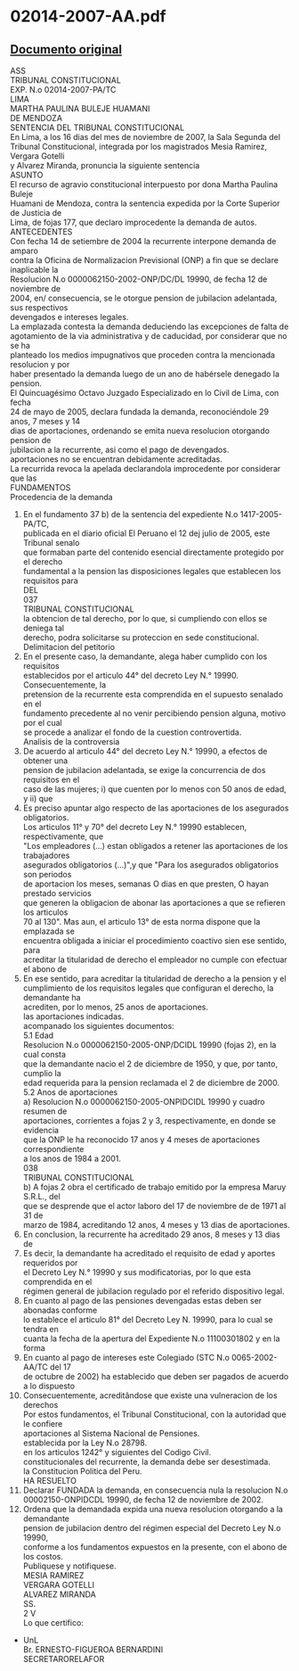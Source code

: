 
02014-2007-AA.pdf
=================
  
[Documento original](https://tc.gob.pe/jurisprudencia/2008/02014-2007-AA.pdf)  
---  
ASS  
TRIBUNAL CONSTITUCIONAL  
EXP. N.o 02014-2007-PA/TC  
LIMA  
MARTHA PAULINA BULEJE HUAMANI  
DE MENDOZA  
SENTENCIA DEL TRIBUNAL CONSTITUCIONAL  
En Lima, a los 16 dias del mes de noviembre de 2007, la Sala Segunda del  
Tribunal Constitucional, integrada por los magistrados Mesia Ramirez, Vergara Gotelli  
y Alvarez Miranda, pronuncia la siguiente sentencia  
ASUNTO  
El recurso de agravio constitucional interpuesto por dona Martha Paulina Buleje  
Huamani de Mendoza, contra la sentencia expedida por la Corte Superior de Justicia de  
Lima, de fojas 177, que declaro improcedente la demanda de autos.  
ANTECEDENTES  
Con fecha 14 de setiembre de 2004 la recurrente interpone demanda de amparo  
contra la Oficina de Normalizacion Previsional (ONP) a fin que se declare inaplicable la  
Resolucion N.o 0000062150-2002-ONP/DC/DL 19990, de fecha 12 de noviembre de  
2004, en/ consecuencia, se le otorgue pension de jubilacion adelantada, sus respectivos  
devengados e intereses legales.  
La emplazada contesta la demanda deduciendo las excepciones de falta de  
agotamiento de la via administrativa y de caducidad, por considerar que no se ha  
planteado los medios impugnativos que proceden contra la mencionada resolucion y por  
haber presentado la demanda luego de un ano de habérsele denegado la pension.  
El Quincuagésimo Octavo Juzgado Especializado en lo Civil de Lima, con fecha  
24 de mayo de 2005, declara fundada la demanda, reconociéndole 29 anos, 7 meses y 14  
dias de aportaciones, ordenando se emita nueva resolucion otorgando pension de  
jubilacion a la recurrente, asi como el pago de devengados.  
aportaciones no se encuentran debidamente acreditadas.  
La recurrida revoca la apelada declarandola improcedente por considerar que las  
FUNDAMENTOS  
Procedencia de la demanda  
1. En el fundamento 37 b) de la sentencia del expediente N.o 1417-2005-PA/TC,  
publicada en el diario oficial El Peruano el 12 dej julio de 2005, este Tribunal senalo  
que formaban parte del contenido esencial directamente protegido por el derecho  
fundamental a la pension las disposiciones legales que establecen los requisitos para  
DEL  
037  
TRIBUNAL CONSTITUCIONAL  
la obtencion de tal derecho, por lo que, si cumpliendo con ellos se deniega tal  
derecho, podra solicitarse su proteccion en sede constitucional.  
Delimitacion del petitorio  
2. En el presente caso, la demandante, alega haber cumplido con los requisitos  
establecidos por el articulo 44° del decreto Ley N.° 19990. Consecuentemente, la  
pretension de la recurrente esta comprendida en el supuesto senalado en el  
fundamento precedente al no venir percibiendo pension alguna, motivo por el cual  
se procede a analizar el fondo de la cuestion controvertida.  
Analisis de la controversia  
3. De acuerdo al articulo 44° del decreto Ley N.° 19990, a efectos de obtener una  
pension de jubilacion adelantada, se exige la concurrencia de dos requisitos en el  
caso de las mujeres; i) que cuenten por lo menos con 50 anos de edad, y ii) que  
4. Es preciso apuntar algo respecto de las aportaciones de los asegurados obligatorios.  
Los articulos 11° y 70° del decreto Ley N.° 19990 establecen, respectivamente, que  
"Los empleadores (...) estan obligados a retener las aportaciones de los trabajadores  
asegurados obligatorios (...)",y que "Para los asegurados obligatorios son periodos  
de aportacion los meses, semanas O dias en que presten, O hayan prestado servicios  
que generen la obligacion de abonar las aportaciones a que se refieren los articulos  
70 al 130". Mas aun, el articulo 13° de esta norma dispone que la emplazada se  
encuentra obligada a iniciar el procedimiento coactivo sien ese sentido, para  
acreditar la titularidad de derecho el empleador no cumple con efectuar el abono de  
5. En ese sentido, para acreditar la titularidad de derecho a la pension y el  
cumplimiento de los requisitos legales que configuran el derecho, la demandante ha  
acrediten, por lo menos, 25 anos de aportaciones.  
las aportaciones indicadas.  
acompanado los siguientes documentos:  
5.1 Edad  
Resolucion N.o 0000062150-2005-ONP/DCIDL 19990 (fojas 2), en la cual consta  
que la demandante nacio el 2 de diciembre de 1950, y que, por tanto, cumplio la  
edad requerida para la pension reclamada el 2 de diciembre de 2000.  
5.2 Anos de aportaciones  
a) Resolucion N.o 0000062150-2005-ONPIDCIDL 19990 y cuadro resumen de  
aportaciones, corrientes a fojas 2 y 3, respectivamente, en donde se evidencia  
que la ONP le ha reconocido 17 anos y 4 meses de aportaciones correspondiente  
a los anos de 1984 a 2001.  
038  
TRIBUNAL CONSTITUCIONAL  
b) A fojas 2 obra el certificado de trabajo emitido por la empresa Maruy S.R.L., del  
que se desprende que el actor laboro del 17 de noviembre de de 1971 al 31 de  
marzo de 1984, acreditando 12 anos, 4 meses y 13 dias de aportaciones.  
6. En conclusion, la recurrente ha acreditado 29 anos, 8 meses y 13 dias de  
7. Es decir, la demandante ha acreditado el requisito de edad y aportes requeridos por  
el Decreto Ley N.° 19990 y sus modificatorias, por lo que esta comprendida en el  
régimen general de jubilacion regulado por el referido dispositivo legal.  
8. En cuanto al pago de las pensiones devengadas estas deben ser abonadas conforme  
lo establece el articulo 81° del Decreto Ley N. 19990, para lo cual se tendra en  
cuanta la fecha de la apertura del Expediente N.o 11100301802 y en la forma  
9. En cuanto al pago de intereses este Colegiado (STC N.o 0065-2002-AA/TC del 17  
de octubre de 2002) ha establecido que deben ser pagados de acuerdo a lo dispuesto  
10. Consecuentemente, acreditândose que existe una vulneracion de los derechos  
Por estos fundamentos, el Tribunal Constitucional, con la autoridad que le confiere  
aportaciones al Sistema Nacional de Pensiones.  
establecida por la Ley N.o 28798.  
en los articulos 1242° y siguientes del Codigo Civil.  
constitucionales del recurrente, la demanda debe ser desestimada.  
la Constitucion Politica del Peru.  
HA RESUELTO  
1. Declarar FUNDADA la demanda, en consecuencia nula la resolucion N.o  
00002150-ONPIDCDL 19990, de fecha 12 de noviembre de 2002.  
2. Ordena que la demandada expida una nueva resolucion otorgando a la demandante  
pension de jubilacion dentro del régimen especial del Decreto Ley N.o 19990,  
conforme a los fundamentos expuestos en la presente, con el abono de los costos.  
Publiquese y notifiquese.  
MESIA RAMIREZ  
VERGARA GOTELLI  
ALVAREZ MIRANDA  
SS.  
2 V  
Lo que certifico:  
- UnL  
Br. ERNESTO-FIGUEROA BERNARDINI  
SECRETARORELAFOR